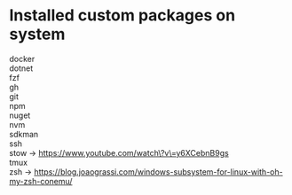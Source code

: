 # Installed custom packages on system
docker  
dotnet  
fzf  
gh  
git  
npm  
nuget  
nvm  
sdkman  
ssh  
stow -> https://www.youtube.com/watch\?v\=y6XCebnB9gs  
tmux  
zsh -> https://blog.joaograssi.com/windows-subsystem-for-linux-with-oh-my-zsh-conemu/  